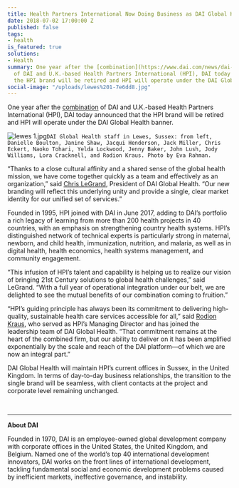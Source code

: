 ```yaml
---
title: Health Partners International Now Doing Business as DAI Global Health
date: 2018-07-02 17:00:00 Z
published: false
tags:
- health
is_featured: true
solutions:
- Health
summary: One year after the [combination](https://www.dai.com/news/dai-acquires-hpi-group-adds-expertise-in-global-health-womens-empowerment)
  of DAI and U.K.-based Health Partners International (HPI), DAI today announced that
  the HPI brand will be retired and HPI will operate under the DAI Global Health banner.
social-image: "/uploads/lewes%201-7e6dd8.jpg"
---
```


One year after the [combination](https://www.dai.com/news/dai-acquires-hpi-group-adds-expertise-in-global-health-womens-empowerment) of DAI and U.K.-based Health Partners International (HPI), DAI today announced that the HPI brand will be retired and HPI will operate under the DAI Global Health banner.

![lewes 1.jpg](/uploads/lewes%201.jpg)`DAI Global Health staff in Lewes, Sussex: from left, Danielle Boulton, Janine Shaw, Jacqui Henderson, Jack Miller, Chris Eckert, Naoko Tohari, Yelda Lockwood, Jenny Baker, John Lush, Jody Williams, Lora Cracknell, and Rodion Kraus. Photo by Eva Rahman.`

<!--more-->

“Thanks to a close cultural affinity and a shared sense of the global health mission, we have come together quickly as a team and effectively as an organization,” said [Chris LeGrand](https://www.dai.com/who-we-are/leadership/christopher-legrand), President of DAI Global Health. “Our new branding will reflect this underlying unity and provide a single, clear market identity for our unified set of services.”

Founded in 1995, HPI joined with DAI in June 2017, adding to DAI’s portfolio a rich legacy of learning from more than 200 health projects in 40 countries, with an emphasis on strengthening country health systems. HPI’s distinguished network of technical experts is particularly strong in maternal, newborn, and child health, immunization, nutrition, and malaria, as well as in digital health, health economics, health systems management, and community engagement.

“This infusion of HPI’s talent and capability is helping us to realize our vision of bringing 21st Century solutions to global health challenges,” said LeGrand. “With a full year of operational integration under our belt, we are delighted to see the mutual benefits of our combination coming to fruition.”

“HPI’s guiding principle has always been its commitment to delivering high-quality, sustainable health care services accessible for all,” said [Rodion Kraus](https://www.dai.com/who-we-are/our-team/rodion-kraus), who served as HPI’s Managing Director and has joined the leadership team of DAI Global Health. “That commitment remains at the heart of the combined firm, but our ability to deliver on it has been amplified exponentially by the scale and reach of the DAI platform—of which we are now an integral part.” 

DAI Global Health will maintain HPI’s current offices in Sussex, in the United Kingdom. In terms of day-to-day business relationships, the transition to the single brand will be seamless, with client contacts at the project and corporate level remaining unchanged. 

<br>
<hr>

<aside>
<p><strong>About DAI</strong></p>
<p>Founded in 1970, DAI is an employee-owned global development company with corporate offices in the United States, the United Kingdom, and Belgium. Named one of the world’s top 40 international development innovators, DAI works on the front lines of international development, tackling fundamental social and economic development problems caused by inefficient markets, ineffective governance, and instability.</p>
</aside>